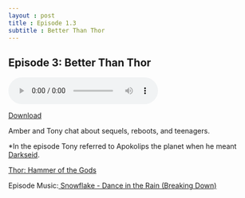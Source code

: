 ```yaml
---
layout : post  
title : Episode 1.3
subtitle : Better Than Thor
---
```


## Episode 3: Better Than Thor

<audio controls="controls">
	<source src="http://archive.org/download/Salemimhit/salemimhit03.mp3" type="audio/mpeg">
</audio>

[Download](http://archive.org/download/Salemimhit/salemimhit03.mp3)

Amber and Tony chat about sequels, reboots, and teenagers.

*In the episode Tony referred to Apokolips the planet when he meant [Darkseid](http://en.wikipedia.org/wiki/Darkseid). 

[Thor: Hammer of the Gods](http://en.wikipedia.org/wiki/Hammer_of_the_Gods_(2009_film))

Episode Music:[ Snowflake - Dance in the Rain (Breaking Down)](http://ccmixter.org/files/snowflake/31091)
